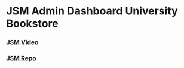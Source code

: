 # JSM Admin Dashboard University Bookstore


### [JSM Video](https://www.youtube.com/watch?v=EZajJGOMWas&t=326s)
### [JSM Repo](https://github.com/adrianhajdin/university-library-jsm/blob/main/package.json)

